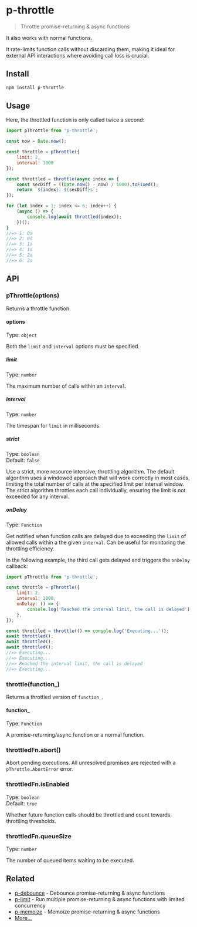 # p-throttle

> Throttle promise-returning & async functions

It also works with normal functions.

It rate-limits function calls without discarding them, making it ideal for external API interactions where avoiding call loss is crucial.

## Install

```sh
npm install p-throttle
```

## Usage

Here, the throttled function is only called twice a second:

```js
import pThrottle from 'p-throttle';

const now = Date.now();

const throttle = pThrottle({
	limit: 2,
	interval: 1000
});

const throttled = throttle(async index => {
	const secDiff = ((Date.now() - now) / 1000).toFixed();
	return `${index}: ${secDiff}s`;
});

for (let index = 1; index <= 6; index++) {
	(async () => {
		console.log(await throttled(index));
	})();
}
//=> 1: 0s
//=> 2: 0s
//=> 3: 1s
//=> 4: 1s
//=> 5: 2s
//=> 6: 2s
```

## API

### pThrottle(options)

Returns a throttle function.

#### options

Type: `object`

Both the `limit` and `interval` options must be specified.

##### limit

Type: `number`

The maximum number of calls within an `interval`.

##### interval

Type: `number`

The timespan for `limit` in milliseconds.

##### strict

Type: `boolean`\
Default: `false`

Use a strict, more resource intensive, throttling algorithm. The default algorithm uses a windowed approach that will work correctly in most cases, limiting the total number of calls at the specified limit per interval window. The strict algorithm throttles each call individually, ensuring the limit is not exceeded for any interval.

##### onDelay

Type: `Function`

Get notified when function calls are delayed due to exceeding the `limit` of allowed calls within a the given `interval`. Can be useful for monitoring the throttling efficiency.

In the following example, the third call gets delayed and triggers the `onDelay` callback:

```js
import pThrottle from 'p-throttle';

const throttle = pThrottle({
	limit: 2,
	interval: 1000,
	onDelay: () => {
		console.log('Reached the interval limit, the call is delayed');
	},
});

const throttled = throttle(() => console.log('Executing...'));
await throttled(); 
await throttled(); 
await throttled(); 
//=> Executing...
//=> Executing...
//=> Reached the interval limit, the call is delayed
//=> Executing...
```

### throttle(function_)

Returns a throttled version of `function_`.

#### function_

Type: `Function`

A promise-returning/async function or a normal function.

### throttledFn.abort()

Abort pending executions. All unresolved promises are rejected with a `pThrottle.AbortError` error.

### throttledFn.isEnabled

Type: `boolean`\
Default: `true`

Whether future function calls should be throttled and count towards throttling thresholds.

### throttledFn.queueSize

Type: `number`

The number of queued items waiting to be executed.

## Related

- [p-debounce](https://github.com/sindresorhus/p-debounce) - Debounce promise-returning & async functions
- [p-limit](https://github.com/sindresorhus/p-limit) - Run multiple promise-returning & async functions with limited concurrency
- [p-memoize](https://github.com/sindresorhus/p-memoize) - Memoize promise-returning & async functions
- [More…](https://github.com/sindresorhus/promise-fun)
